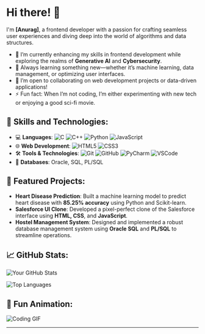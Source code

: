 # Hi there! 👋

I'm **[Anurag]**, a frontend developer with a passion for crafting seamless user experiences and diving deep into the world of algorithms and data structures.

- 🔭 I’m currently enhancing my skills in frontend development while exploring the realms of **Generative AI** and **Cybersecurity**.
- 🌱 Always learning something new—whether it’s machine learning, data management, or optimizing user interfaces.
- 👯 I’m open to collaborating on web development projects or data-driven applications!
- ⚡ Fun fact: When I’m not coding, I’m either experimenting with new tech or enjoying a good sci-fi movie.

## 🚀 Skills and Technologies:
- 💻 **Languages**: ![C](https://img.shields.io/badge/-C-333333?style=flat&logo=c) ![C++](https://img.shields.io/badge/-C++-333333?style=flat&logo=c%2B%2B) ![Python](https://img.shields.io/badge/-Python-333333?style=flat&logo=python) ![JavaScript](https://img.shields.io/badge/-JavaScript-333333?style=flat&logo=javascript)
- 🌐 **Web Development**: ![HTML5](https://img.shields.io/badge/-HTML5-333333?style=flat&logo=html5) ![CSS3](https://img.shields.io/badge/-CSS3-333333?style=flat&logo=css3)
- 🛠 **Tools & Technologies**: ![Git](https://img.shields.io/badge/-Git-333333?style=flat&logo=git) ![GitHub](https://img.shields.io/badge/-GitHub-333333?style=flat&logo=github) ![PyCharm](https://img.shields.io/badge/-PyCharm-333333?style=flat&logo=pycharm) ![VSCode](https://img.shields.io/badge/-VS%20Code-333333?style=flat&logo=visual-studio-code)
- 💾 **Databases**: Oracle, SQL, PL/SQL

## 💼 Featured Projects:
- **Heart Disease Prediction**: Built a machine learning model to predict heart disease with **85.25% accuracy** using Python and Scikit-learn.
- **Salesforce UI Clone**: Developed a pixel-perfect clone of the Salesforce interface using **HTML, CSS**, and **JavaScript**.
- **Hostel Management System**: Designed and implemented a robust database management system using **Oracle SQL** and **PL/SQL** to streamline operations.

## 📈 GitHub Stats:
![Your GitHub Stats](https://github-readme-stats.vercel.app/api?username=your-username&show_icons=true)

![Top Languages](https://github-readme-stats.vercel.app/api/top-langs/?username=your-username&layout=compact)

## 👾 Fun Animation:
![Coding GIF](https://media.giphy.com/media/LmNwrBhejkK9EFP504/giphy.gif)

---

